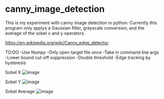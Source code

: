 # canny_image_detection
This is my experiment with canny image detection in python. Currently this program only applys a Gaussian filter, greyscale conversion, and the average of the sobel x and y operators.

https://en.wikipedia.org/wiki/Canny_edge_detector

TO:DO
-Use Numpy 
-Only open target file once
-Take in command line args
-Lower bound cut-off suppression
-Double threshold
-Edge tracking by hysteresis

Sobel X
![image](https://user-images.githubusercontent.com/30327564/197314881-8bb45c94-7a6a-4e23-9009-bea9ee2aaab1.png)

Sobel Y
![image](https://user-images.githubusercontent.com/30327564/197314884-4aad8af5-0b39-4e95-b16d-701a5134754f.png)

Sobel Average
![image](https://user-images.githubusercontent.com/30327564/197314872-7c5e4e19-e4d2-4315-88eb-d98b8d351e6b.png)
